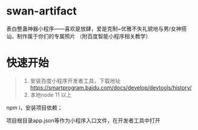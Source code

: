 # swan-artifact

表白整蛊神器小程序——喜欢是放肆，爱是克制~优雅不失礼貌地与男/女神搭讪，制作属于你们的专属照片
（附百度智能小程序相关教学）

# 快速开始
> 1. 安装百度小程序开发者工具，下载地址 https://smartprogram.baidu.com/docs/develop/devtools/history/
> 2. 本地node 11 以上

npm i，安装项目依赖；

项目根目录app.json等作为小程序入口文件，在开发者工具中打开
